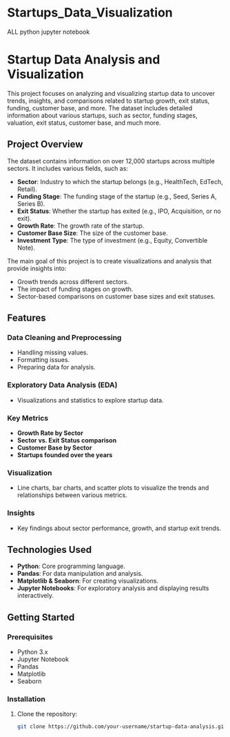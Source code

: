 # Startups_Data_Visualization
ALL python jupyter notebook

<lmg src="https://github.com/rpjinu/Startups_Data_Visualization/blob/main/data_visua.png">

# Startup Data Analysis and Visualization

This project focuses on analyzing and visualizing startup data to uncover trends, insights, and comparisons related to startup growth, exit status, funding, customer base, and more. The dataset includes detailed information about various startups, such as sector, funding stages, valuation, exit status, customer base, and much more.

## Project Overview

The dataset contains information on over 12,000 startups across multiple sectors. It includes various fields, such as:

- **Sector**: Industry to which the startup belongs (e.g., HealthTech, EdTech, Retail).
- **Funding Stage**: The funding stage of the startup (e.g., Seed, Series A, Series B).
- **Exit Status**: Whether the startup has exited (e.g., IPO, Acquisition, or no exit).
- **Growth Rate**: The growth rate of the startup.
- **Customer Base Size**: The size of the customer base.
- **Investment Type**: The type of investment (e.g., Equity, Convertible Note).

The main goal of this project is to create visualizations and analysis that provide insights into:

- Growth trends across different sectors.
- The impact of funding stages on growth.
- Sector-based comparisons on customer base sizes and exit statuses.

## Features

### Data Cleaning and Preprocessing
- Handling missing values.
- Formatting issues.
- Preparing data for analysis.

### Exploratory Data Analysis (EDA)
- Visualizations and statistics to explore startup data.

### Key Metrics
- **Growth Rate by Sector**
- **Sector vs. Exit Status comparison**
- **Customer Base by Sector**
- **Startups founded over the years**

### Visualization
- Line charts, bar charts, and scatter plots to visualize the trends and relationships between various metrics.

### Insights
- Key findings about sector performance, growth, and startup exit trends.

## Technologies Used

- **Python**: Core programming language.
- **Pandas**: For data manipulation and analysis.
- **Matplotlib & Seaborn**: For creating visualizations.
- **Jupyter Notebooks**: For exploratory analysis and displaying results interactively.

## Getting Started

### Prerequisites

- Python 3.x
- Jupyter Notebook
- Pandas
- Matplotlib
- Seaborn

### Installation

1. Clone the repository:
   ```bash
   git clone https://github.com/your-username/startup-data-analysis.git
